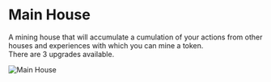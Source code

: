 # Main House

A mining house that will accumulate a cumulation of your actions from other houses and experiences with which you can mine a token.\
There are 3 upgrades available.

![Main House](<../../.gitbook/assets/GITBOOK GIF MAIN.gif>)
